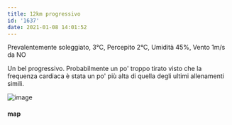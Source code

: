 ```yaml
---
title: 12km progressivo
id: '1637'
date: 2021-01-08 14:01:52
---
```


Prevalentemente soleggiato, 3°C, Percepito 2°C, Umidità 45%, Vento 1m/s da NO

Un bel progressivo. Probabilmente un po' troppo tirato visto che la frequenza cardiaca è stata un po' più alta di quella degli ultimi allenamenti simili.

![image](/images/2021/08/20210108-activity-map.png)

#### map